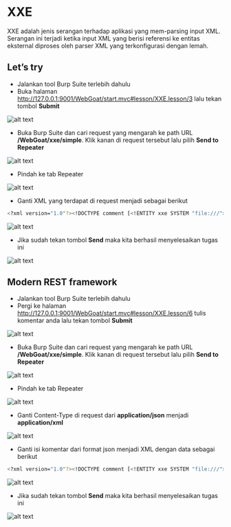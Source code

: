 # XXE
XXE adalah jenis serangan terhadap aplikasi yang mem-parsing input XML. Serangan ini terjadi ketika input XML yang berisi referensi ke entitas eksternal diproses oleh parser XML yang terkonfigurasi dengan lemah.

## Let’s try
- Jalankan tool Burp Suite terlebih dahulu
- Buka halaman http://127.0.0.1:9001/WebGoat/start.mvc#lesson/XXE.lesson/3 lalu tekan tombol **Submit**

![alt text](https://github.com/rahardian-dwi-saputra/webgoat/blob/main/assets/XXE/xxe%201.JPG)

- Buka Burp Suite dan cari request yang mengarah ke path URL **/WebGoat/xxe/simple**. Klik kanan di request tersebut lalu pilih **Send to Repeater**

![alt text](https://github.com/rahardian-dwi-saputra/webgoat/blob/main/assets/XXE/xxe%202.JPG)

- Pindah ke tab Repeater

![alt text](https://github.com/rahardian-dwi-saputra/webgoat/blob/main/assets/XXE/xxe%203.JPG)

- Ganti XML yang terdapat di request menjadi sebagai berikut 
```sh
<?xml version="1.0"?><!DOCTYPE comment [<!ENTITY xxe SYSTEM "file:///">]><comment><text>&xxe;</text></comment>
```

![alt text](https://github.com/rahardian-dwi-saputra/webgoat/blob/main/assets/XXE/xxe%204.JPG)

- Jika sudah tekan tombol **Send** maka kita berhasil menyelesaikan tugas ini

![alt text](https://github.com/rahardian-dwi-saputra/webgoat/blob/main/assets/XXE/xxe%205.JPG)

## Modern REST framework
- Jalankan tool Burp Suite terlebih dahulu
- Pergi ke halaman http://127.0.0.1:9001/WebGoat/start.mvc#lesson/XXE.lesson/6 tulis komentar anda lalu tekan tombol **Submit**

![alt text](https://github.com/rahardian-dwi-saputra/webgoat/blob/main/assets/XXE/xxe%206.JPG)

- Buka Burp Suite dan cari request yang mengarah ke path URL **/WebGoat/xxe/simple**. Klik kanan di request tersebut lalu pilih **Send to Repeater**

![alt text](https://github.com/rahardian-dwi-saputra/webgoat/blob/main/assets/XXE/xxe%207.JPG)

- Pindah ke tab Repeater

![alt text](https://github.com/rahardian-dwi-saputra/webgoat/blob/main/assets/XXE/xxe%208.JPG)

- Ganti Content-Type di request dari **application/json** menjadi **application/xml**

![alt text](https://github.com/rahardian-dwi-saputra/webgoat/blob/main/assets/XXE/xxe%209.JPG)

- Ganti isi komentar dari format json menjadi XML dengan data sebagai berikut
```sh
<?xml version="1.0"?><!DOCTYPE comment [<!ENTITY xxe SYSTEM "file:///">]><comment><text>&xxe;</text></comment>
```

![alt text](https://github.com/rahardian-dwi-saputra/webgoat/blob/main/assets/XXE/xxe%2010.JPG)

- Jika sudah tekan tombol **Send** maka kita berhasil menyelesaikan tugas ini

![alt text](https://github.com/rahardian-dwi-saputra/webgoat/blob/main/assets/XXE/xxe%2011.JPG)